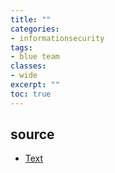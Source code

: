 ```yaml
---
title: ""
categories: 
- informationsecurity
tags:
- blue team
classes: 
- wide
excerpt: "" 
toc: true
--- 
```




## source

* [Text][def]

[def]: https://steh.github.io
